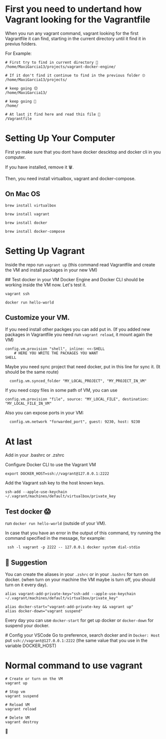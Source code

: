 # First you need to undertand how Vagrant looking for the Vagrantfile

When you run any vagrant command, vagrant looking for the first Vagrantfile it can find, starting in the current directory until it find it in previus folders.

For Example:

```
# First try to find in current directory 🧐
/home/MaxiGarcia13/projects/vagrant-docker-engine/ 

# If it don't find it continue to find in the previous folder 🙄
/home/MaxiGarcia13/projects/ 

# keep going 😔
/home/MaxiGarcia13/ 

# keep going 🤨
/home/

# At last it find here and read this file 🥳
/Vagrantfile 
```


# Setting Up Your Computer

First yo make sure that you dont have docker descktop and docker cli in you computer.

If you have installed, remove it 🗑.

Then, you need install virtualbox, vagrant and docker-compose.

## On Mac OS

```
brew install virtualbox

brew install vagrant

brew install docker

brew install docker-compose
```

# Setting Up Vagrant

Inside the repo run `vagrant up` (this command read Vagrantfile and create the VM and install packages in your new VM)

## Test docker in your VM
Docker Engine and Docker CLI should be working inside the VM now. Let's test it.

```
vagrant ssh

docker run hello-world
```

## Customize your VM.

If you need install other packges you can add put in. (If you added new packages in Vagrantfile you need run `vagrant reload`, it mount again the VM)

```
config.vm.provision "shell", inline: <<-SHELL
    # HERE YOU WRITE THE PACKAGES YOU WANT
SHELL
```

Maybe you need sync project that need docker, put in this line for sync it. (It should be the same route)

```
  config.vm.synced_folder "MY_LOCAL_PROJECT", "MY_PROJECT_IN_VM"
```

If you need copy files in some path of VM, you can use

```
config.vm.provision "file", source: "MY_LOCAL_FILE", destination: "MY_LOCAL_FILE_IN_VM"
```

Also you can expose ports in your VM:

```
  config.vm.network "forwarded_port", guest: 9230, host: 9230
```

# At last

Add in your .bashrc or .zshrc

Configure Docker CLI to use the Vagrant VM

```
export DOCKER_HOST=ssh://vagrant@127.0.0.1:2222
```

Add the Vagrant ssh key to the host known keys.

```
ssh-add --apple-use-keychain ~/.vagrant/machines/default/virtualbox/private_key
```

## Test docker 😱

run `docker run hello-world` (outside of your VM).

In case that you have an error in the output of this command, try running the command specified in the message, for example:

```
 ssh -l vagrant -p 2222 -- 127.0.0.1 docker system dial-stdio
```

## 🤯 Suggestion

You can create the aliases in your `.zshrc` or in your `.bashrc` for turn on docker. (when turn on your machine the VM maybe is turn off, you should turn on it every day).

```
alias vagrant-add-private-key="ssh-add --apple-use-keychain ~/.vagrant/machines/default/virtualbox/private_key"

alias docker-start="vagrant-add-private-key && vagrant up"
alias docker-down="vagrant suspend"
```

Every day you can use `docker-start` for get up docker or `docker-down` for suspend your docker.

# Config your VSCode
Go to preference, search docker and in `Docker: Host` put `ssh://vagrant@127.0.0.1:2222` (the same value that you use in the variable DOCKER_HOST)

# Normal command to use vagrant

```
# Create or turn on the VM
vagrant up

# Stop vm
vagrant suspend

# Reload VM
vagrant reload

# Delete VM
vagrant destroy
```

🥳
